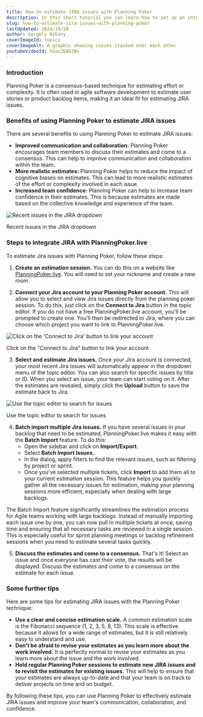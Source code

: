 ```yaml
---
title: How to estimate JIRA issues with Planning Poker
description: In this short tutorial you can learn how to set up an integration with JIRA in PlanningPoker.live and estimate tickets with ease
slug: how-to-estimate-jira-issues-with-planning-poker
lastUpdated: 2024/10/20
author: Gergely Bihary
coverImageId: topics
coverImageAlt: A graphic showing issues stacked over each other
youtubeVideoId: X5ox2EBk3Bs
---
```


### Introduction

Planning Poker is a consensus-based technique for estimating effort or complexity. It is often used in agile software development to estimate user stories or product backlog items, making it an ideal fit for estimating JIRA issues.

### Benefits of using Planning Poker to estimate JIRA issues

There are several benefits to using Planning Poker to estimate JIRA issues:

- **Improved communication and collaboration:** Planning Poker encourages team members to discuss their estimates and come to a consensus. This can help to improve communication and collaboration within the team.
- **More realistic estimates:** Planning Poker helps to reduce the impact of cognitive biases on estimates. This can lead to more realistic estimates of the effort or complexity involved in each issue.
- **Increased team confidence:** Planning Poker can help to increase team confidence in their estimates. This is because estimates are made based on the collective knowledge and experience of the team.

<div class="image-container">
    <img alt="Recent issues in the JIRA dropdown" src="https://storage.googleapis.com/planning-poker-public-assets/assets/jira_history.png">
    <p>Recent issues in the JIRA dropdown</p>
</div>

### Steps to integrate JIRA with PlanningPoker.live

To estimate Jira issues with Planning Poker, follow these steps:

1. **Create an estimation session.** You can do this on a website like [PlanningPoker.live](https://planningpoker.live/create). You will need to set your nickname and create a new room.

2. **Connect your Jira account to your Planning Poker account.** This will allow you to select and view Jira issues directly from the planning poker session. To do this, just click on the **Connect to Jira** button in the topic editor. If you do not have a free PlanningPoker.live account, you'll be prompted to create one. You’ll then be redirected to Jira, where you can choose which project you want to link to PlanningPoker.live.

<div class="image-container">
    <img alt="Click on the 'Connect to Jira' button to link your account" src="https://storage.googleapis.com/planning-poker-public-assets/assets/jira_connect.png">
    <p>Click on the "Connect to Jira" button to link your account</p>
</div>

3. **Select and estimate Jira issues.** Once your Jira account is connected, your most recent Jira issues will automatically appear in the dropdown menu of the topic editor. You can also search for specific issues by title or ID. When you select an issue, your team can start voting on it. After the estimates are revealed, simply click the **Upload** button to save the estimate back to Jira.

<div class="image-container">
    <img alt="Use the topic editor to search for issues" src="https://storage.googleapis.com/planning-poker-public-assets/assets/jira_search.png">
    <p>Use the topic editor to search for issues</p>
</div>

4. **Batch import multiple Jira issues.** If you have several issues in your backlog that need to be estimated, PlanningPoker.live makes it easy with the **Batch Import** feature. To do this:
   - Open the sidebar and click on **Import/Export**.
   - Select **Batch Import Issues**.
   - In the dialog, apply filters to find the relevant issues, such as filtering by project or sprint.
   - Once you've selected multiple tickets, click **Import** to add them all to your current estimation session.
This feature helps you quickly gather all the necessary issues for estimation, making your planning sessions more efficient, especially when dealing with large backlogs.

The Batch Import feature significantly streamlines the estimation process for Agile teams working with large backlogs. Instead of manually importing each issue one by one, you can now pull in multiple tickets at once, saving time and ensuring that all necessary tasks are reviewed in a single session. This is especially useful for sprint planning meetings or backlog refinement sessions when you need to estimate several tasks quickly.

5. **Discuss the estimates and come to a consensus.** That's it! Select an issue and once everyone has cast their vote, the results will be displayed. Discuss the estimates and come to a consensus on the estimate for each issue.

### Some further tips

Here are some tips for estimating JIRA issues with the Planning Poker technique:

- **Use a clear and concise estimation scale.** A common estimation scale is the Fibonacci sequence (1, 2, 3, 5, 8, 13). This scale is effective because it allows for a wide range of estimates, but it is still relatively easy to understand and use.
- **Don't be afraid to revise your estimates as you learn more about the work involved.** It is perfectly normal to revise your estimates as you learn more about the issue and the work involved.
- **Hold regular Planning Poker sessions to estimate new JIRA issues and to revisit the estimates for existing issues.** This will help to ensure that your estimates are always up-to-date and that your team is on track to deliver projects on time and on budget.

By following these tips, you can use Planning Poker to effectively estimate JIRA issues and improve your team's communication, collaboration, and confidence.
